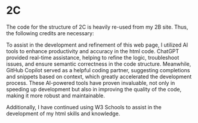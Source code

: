 # 2C

The code for the structure of 2C is heavily re-used from my 2B site. Thus, the following credits are necessary: 

To assist in the development and refinement of this web page, I utilized AI tools to enhance productivity and accuracy in the html code. ChatGPT provided real-time assistance, helping to refine the logic, troubleshoot issues, and ensure semantic correctness in the code structure. Meanwhile, GitHub Copilot served as a helpful coding partner, suggesting completions and snippets based on context, which greatly accelerated the development process. These AI-powered tools have proven invaluable, not only in speeding up development but also in improving the quality of the code, making it more robust and maintainable.

Additionally, I have continued using W3 Schools to assist in the development of my html skills and knowledge.

